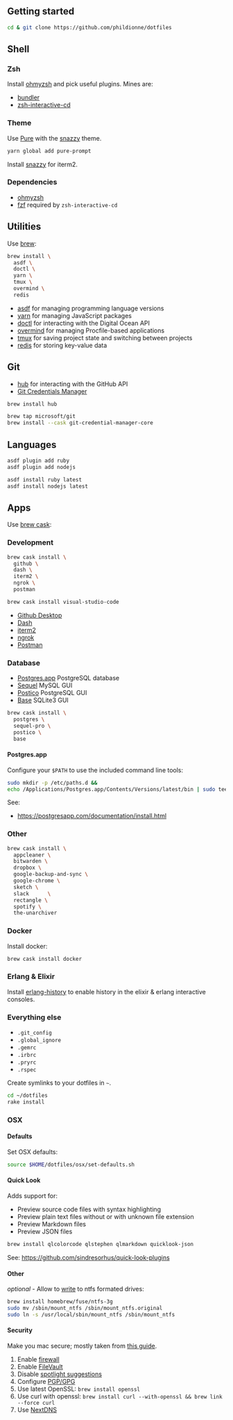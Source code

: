 ## Getting started

```bash
cd & git clone https://github.com/phildionne/dotfiles
```

## Shell

### Zsh

Install [ohmyzsh](https://github.com/ohmyzsh/ohmyzsh) and pick useful plugins. Mines are:

- [bundler](https://github.com/ohmyzsh/ohmyzsh/tree/master/plugins/bundler)
- [zsh-interactive-cd](https://github.com/ohmyzsh/ohmyzsh/tree/master/plugins/zsh-interactive-cd)

### Theme

Use [Pure](https://github.com/sindresorhus/pure) with the [snazzy](https://github.com/sindresorhus/iterm2-snazzy) theme.

```bash
yarn global add pure-prompt
```

Install [snazzy](https://github.com/sindresorhus/iterm2-snazzy#install) for iterm2.

### Dependencies

- [ohmyzsh](https://github.com/ohmyzsh/ohmyzsh)
- [fzf](https://github.com/junegunn/fzf#using-homebrew-or-linuxbrew) required by `zsh-interactive-cd`

## Utilities

Use [brew](https://brew.sh/):

```bash
brew install \
  asdf \
  doctl \
  yarn \
  tmux \
  overmind \
  redis
```

- [asdf](https://github.com/asdf-vm/asdf) for managing programming language versions
- [yarn](https://yarnpkg.com/) for managing JavaScript packages
- [doctl](https://github.com/digitalocean/doctl) for interacting with the Digital Ocean API
- [overmind](https://github.com/DarthSim/overmind) for managing Procfile-based applications
- [tmux](https://tmux.github.io/) for saving project state and switching between projects
- [redis](http://redis.io/) for storing key-value data

## Git

- [hub](https://github.com/github/hub) for interacting with the GitHub API
- [Git Credentials Manager](https://docs.github.com/en/get-started/getting-started-with-git/caching-your-github-credentials-in-git#git-credential-manager-core)

```bash
brew install hub

brew tap microsoft/git
brew install --cask git-credential-manager-core
```

## Languages

```bash
asdf plugin add ruby
asdf plugin add nodejs

asdf install ruby latest
asdf install nodejs latest
```

## Apps

Use [brew cask](https://github.com/caskroom/homebrew-cask):

### Development

```bash
brew cask install \
  github \
  dash \
  iterm2 \
  ngrok \
  postman

brew cask install visual-studio-code
```

- [Github Desktop](https://desktop.github.com/)
- [Dash](https://kapeli.com/dash)
- [iterm2](https://www.iterm2.com/)
- [ngrok](https://ngrok.com/)
- [Postman](https://www.postman.com/)

### Database

- [Postgres.app](https://postgresapp.com/) PostgreSQL database
- [Sequel](https://www.sequelpro.com/) MySQL GUI
- [Postico](https://eggerapps.at/postico/) PostgreSQL GUI
- [Base](https://menial.co.uk/base/) SQLite3 GUI

```bash
brew cask install \
  postgres \
  sequel-pro \
  postico \
  base
```

#### Postgres.app

Configure your `$PATH` to use the included command line tools:

```bash
sudo mkdir -p /etc/paths.d &&
echo /Applications/Postgres.app/Contents/Versions/latest/bin | sudo tee /etc/paths.d/postgresapp
```

See:

- https://postgresapp.com/documentation/install.html

### Other

```bash
brew cask install \
  appcleaner \
  bitwarden \
  dropbox \
  google-backup-and-sync \
  google-chrome \
  sketch \
  slack      \
  rectangle \
  spotify \
  the-unarchiver
```

### Docker

Install docker:

```bash
brew cask install docker
```

### Erlang & Elixir

Install [erlang-history](https://github.com/ferd/erlang-history) to enable history in the elixir & erlang interactive consoles.

### Everything else

- `.git_config`
- `.global_ignore`
- `.gemrc`
- `.irbrc`
- `.pryrc`
- `.rspec`

Create symlinks to your dotfiles in `~`.

```bash
cd ~/dotfiles
rake install
```

### OSX

#### Defaults

Set OSX defaults:

```bash
source $HOME/dotfiles/osx/set-defaults.sh
```

#### Quick Look

Adds support for:

- Preview source code files with syntax highlighting
- Preview plain text files without or with unknown file extension
- Preview Markdown files
- Preview JSON files

```bash
brew install qlcolorcode qlstephen qlmarkdown quicklook-json
```

See: https://github.com/sindresorhus/quick-look-plugins

#### Other

_optional_ - Allow to [write](http://apple.stackexchange.com/questions/152661/write-to-ntfs-formated-drives-on-yosemite) to ntfs formated drives:

```bash
brew install homebrew/fuse/ntfs-3g
sudo mv /sbin/mount_ntfs /sbin/mount_ntfs.original
sudo ln -s /usr/local/sbin/mount_ntfs /sbin/mount_ntfs
```

#### Security

Make you mac secure; mostly taken from [this guide](https://github.com/drduh/OS-X-Yosemite-Security-and-Privacy-Guide).

1. Enable [firewall](https://github.com/drduh/OS-X-Yosemite-Security-and-Privacy-Guide#firewall)
2. Enable [FileVault](https://github.com/drduh/macOS-Security-and-Privacy-Guide#full-disk-encryption)
3. Disable [spotlight suggestions](https://github.com/drduh/OS-X-Yosemite-Security-and-Privacy-Guide#spotlight-suggestions)
4. Configure [PGP/GPG](https://github.com/drduh/macOS-Security-and-Privacy-Guide#pgpgpg)
5. Use latest OpenSSL: `brew install openssl`
6. Use curl with openssl: `brew install curl --with-openssl && brew link --force curl`
7. Use [NextDNS](https://nextdns.io)
